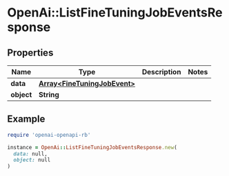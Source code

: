 # OpenAi::ListFineTuningJobEventsResponse

## Properties

| Name | Type | Description | Notes |
| ---- | ---- | ----------- | ----- |
| **data** | [**Array&lt;FineTuningJobEvent&gt;**](FineTuningJobEvent.md) |  |  |
| **object** | **String** |  |  |

## Example

```ruby
require 'openai-openapi-rb'

instance = OpenAi::ListFineTuningJobEventsResponse.new(
  data: null,
  object: null
)
```

